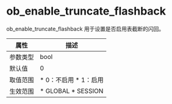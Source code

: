 ob_enable_truncate_flashback 
=================================================

ob_enable_truncate_flashback 用于设置是否启用表截断的闪回。


| **属性** |                                                   **描述**                                                   |
|--------|------------------------------------------------------------------------------------------------------------|
| 参数类型   | bool                                                                                                       |
| 默认值    | 0                                                                                                          |
| 取值范围   | * 0：不启用   * 1：启用        |
| 生效范围   | * GLOBAL   * SESSION    |




